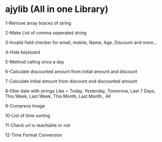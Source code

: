 # ajylib (All in one Library)

1-Remove array braces of string

2-Make List of comma seperated string

3-Invalid field checker for email, mobile, Name, Age, Discount and more...

4-Hide keyboard

5-Method calling once a day

6-Calculate discounted amount from initial amount and discount

7-Calculate initial amount from discount and discounted amount

8-filter date with strings Like = Today, Yesterday, Tomorrow, Last 7 Days, This Week, Last Week, This Month, Last Month , All

9-Compress Image

10-List of time sorting

11-Check url is reachable or not

12-Time Format Conversion
